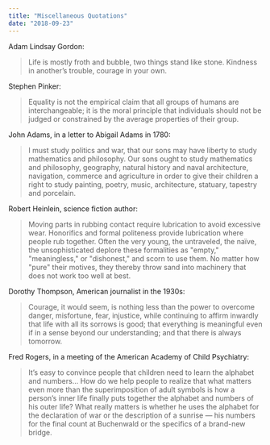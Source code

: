 ```yaml
---
title: "Miscellaneous Quotations"
date: "2018-09-23"
---
```


Adam Lindsay Gordon:

>Life is mostly froth and bubble, two things stand like stone.
>Kindness in another’s trouble, courage in your own.


Stephen Pinker:

>Equality is not the empirical claim that all groups of humans are
interchangeable; it is the moral principle that individuals should
not be judged or constrained by the average properties of their
group.

John Adams, in a letter to Abigail Adams in 1780:

>I must study politics and war, that our sons may have liberty to study
mathematics and philosophy. Our sons ought to study mathematics and
philosophy, geography, natural history and naval architecture,
navigation, commerce and agriculture in order to give their children a
right to study painting, poetry, music, architecture, statuary,
tapestry and porcelain.

Robert Heinlein, science fiction author:

>Moving parts in rubbing contact require lubrication to avoid excessive
wear. Honorifics and formal politeness provide lubrication where
people rub together. Often the very young, the untraveled, the naïve,
the unsophisticated deplore these formalities as "empty,"
"meaningless," or "dishonest," and scorn to use them. No matter how
"pure" their motives, they thereby throw sand into machinery that does
not work too well at best.

Dorothy Thompson, American journalist in the 1930s:

>Courage, it would seem, is nothing less than the power to overcome
danger, misfortune, fear, injustice, while continuing to affirm
inwardly that life with all its sorrows is good; that everything is
meaningful even if in a sense beyond our understanding; and that there
is always tomorrow.

Fred Rogers, in a meeting of the American Academy of Child Psychiatry:

>It’s easy to convince people that children need to learn the alphabet and numbers... How do we help people to realize that what matters even more than the superimposition of adult symbols is how a person’s inner life finally puts together the alphabet and numbers of his outer life? What really matters is whether he uses the alphabet for the declaration of war or the description of a sunrise — his numbers for the final count at Buchenwald or the specifics of a brand-new bridge.